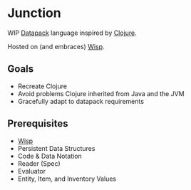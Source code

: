 # Junction

WIP [Datapack](datapacks.md) language inspired by [Clojure](clojure.md).

Hosted on (and embraces) [Wisp](wisp.md).

## Goals

- Recreate Clojure
- Avoid problems Clojure inherited from Java and the JVM
- Gracefully adapt to datapack requirements

## Prerequisites

- [Wisp](wisp.md)
- Persistent Data Structures
- Code & Data Notation
- Reader (Spec)
- Evaluator
- Entity, Item, and Inventory Values
